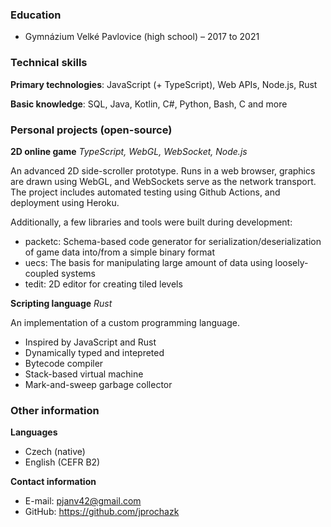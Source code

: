### Education
* Gymnázium Velké Pavlovice (high school) – 2017 to 2021

### Technical skills

**Primary technologies**: JavaScript (+ TypeScript), Web APIs, Node.js, Rust

**Basic knowledge**: SQL, Java, Kotlin, C#, Python, Bash, C and more

### Personal projects (open-source)

**2D online game** *TypeScript, WebGL, WebSocket, Node.js*

An advanced 2D side-scroller prototype. Runs in a web browser, graphics are drawn using WebGL, and WebSockets serve as the network transport. The project includes automated testing using Github Actions, and deployment using Heroku.

Additionally, a few libraries and tools were built during development:
* packetc: Schema-based code generator for serialization/deserialization of game data into/from a simple binary format
* uecs: The basis for manipulating large amount of data using loosely-coupled systems
* tedit: 2D editor for creating tiled levels

**Scripting language** *Rust*

An implementation of a custom programming language.
* Inspired by JavaScript and Rust
* Dynamically typed and intepreted
* Bytecode compiler
* Stack-based virtual machine
* Mark-and-sweep garbage collector

### Other information
**Languages**
* Czech (native)
* English (CEFR B2)

**Contact information**
* E-mail: pjanv42@gmail.com
* GitHub: https://github.com/jprochazk